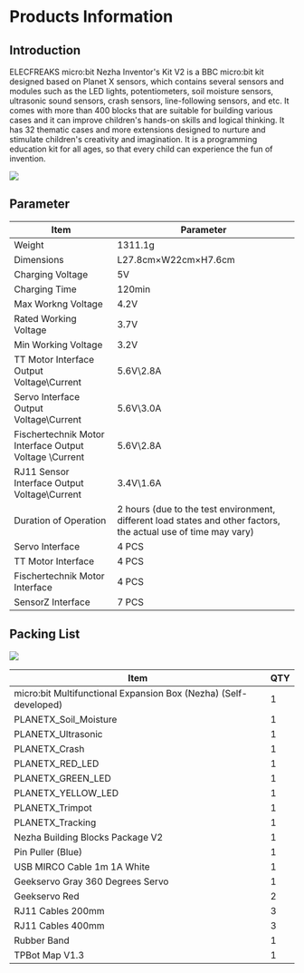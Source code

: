 ﻿---
sidebar_position: 1
---

# Products Information

## Introduction

ELECFREAKS micro:bit Nezha Inventor's Kit V2 is a BBC micro:bit kit designed based on Planet X sensors, which contains several sensors and modules such as the LED lights, potentiometers, soil moisture sensors, ultrasonic sound sensors, crash sensors, line-following sensors, and etc. It comes with more than 400 blocks that are suitable for building various cases and it can improve children's hands-on skills and logical thinking. It has 32 thematic cases and more extensions designed to nurture and stimulate children's creativity and imagination. It is a programming education kit for all ages, so that every child can experience the fun of invention.

![](https://wiki-media-ef.oss-cn-hongkong.aliyuncs.com//images/nezha-inventors-kit-v2-01.png)

## Parameter

| Item | Parameter |
|---|---|
|Weight|1311.1g|
|Dimensions|L27.8cm×W22cm×H7.6cm|
|Charging Voltage|5V|
|Charging Time|120min|
|Max Workng Voltage|4.2V|
|Rated Working Voltage|3.7V
|Min Working Voltage|3.2V|
|TT Motor Interface Output Voltage\Current|5.6V\2.8A|
|Servo Interface Output Voltage\Current|5.6V\3.0A|
|Fischertechnik Motor Interface Output Voltage \Current|5.6V\2.8A|
|RJ11 Sensor Interface Output Voltage\Current|3.4V\1.6A|
|Duration of Operation|2 hours (due to the test environment, different load states and other factors, the actual use of time may vary)|
|Servo Interface|4 PCS|
|TT Motor Interface|4 PCS|
|Fischertechnik Motor Interface|4 PCS|
|SensorZ Interface|7 PCS|

## Packing List

![](https://wiki-media-ef.oss-cn-hongkong.aliyuncs.com//images/nezha-inventors-kit-v2-02.png)

| Item | QTY |
|---|---|
| micro:bit Multifunctional Expansion Box (Nezha) (Self-developed) | 1 |
| PLANETX_Soil_Moisture | 1 |
| PLANETX_Ultrasonic | 1 |
| PLANETX_Crash | 1 |
| PLANETX_RED_LED | 1 |
| PLANETX_GREEN_LED | 1 |
| PLANETX_YELLOW_LED | 1 |
| PLANETX_Trimpot | 1 |
| PLANETX_Tracking | 1 |
| Nezha Building Blocks Package V2 | 1 |
| Pin Puller (Blue)  | 1 |
| USB MIRCO Cable 1m 1A White | 1 |
| Geekservo Gray 360 Degrees Servo | 1 |
| Geekservo Red | 2 |
| RJ11 Cables 200mm | 3 |
| RJ11 Cables 400mm | 3 |
| Rubber Band | 1 |
| TPBot Map V1.3 | 1 |
